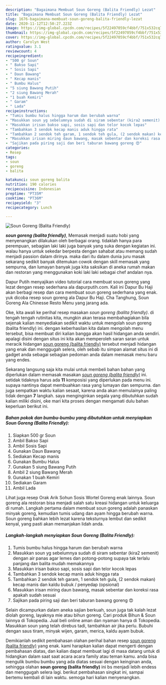 ```yaml
---
description: "Bagaimana Membuat Soun Goreng (Balita Friendly) Lezat"
title: "Bagaimana Membuat Soun Goreng (Balita Friendly) Lezat"
slug: 1676-bagaimana-membuat-soun-goreng-balita-friendly-lezat
date: 2020-11-12T12:50:27.223Z
image: https://img-global.cpcdn.com/recipes/5f22497059cf4bbf/751x532cq70/soun-goreng-balita-friendly-foto-resep-utama.jpg
thumbnail: https://img-global.cpcdn.com/recipes/5f22497059cf4bbf/751x532cq70/soun-goreng-balita-friendly-foto-resep-utama.jpg
cover: https://img-global.cpcdn.com/recipes/5f22497059cf4bbf/751x532cq70/soun-goreng-balita-friendly-foto-resep-utama.jpg
author: Carolyn West
ratingvalue: 3.1
reviewcount: 4
recipeingredient:
- "500 gr Soun"
- " Bakso Sapi"
- " Sosis Sapi"
- " Daun Bawang"
- " Kecap manis"
- " Bumbu Halus"
- "5 siung Bawang Putih"
- "2 siung Bawang Merah"
- "1 buah Kemiri"
- " Garam"
- " Lada"
recipeinstructions:
- "Tumis bumbu halus hingga harum dan berubah warna"
- "Masukkan soun yg sebelumnya sudah di siram sebentar (kira2 semenit) dengan air panas agar lemes dan potong-potong supaya tak terlalu panjang dan balita mudah memakannya"
- "Masukkan irisan bakso sapi, sosis sapi dan telor kocok lepas"
- "Tambahkan 3 sendok kecap manis aduk hingga rata"
- "Tambahkan 2 sendok teh garam, 1 sendok teh gula, (2 sendok makan) kecap manis dan kaldu bubuk / penyedap (opsional)"
- "Masukkan irisan miring daun bawang, masak sebentar dan koreksi rasa apakah sudah sesuai"
- "Sajikan pada piring saji dan beri taburan bawang goreng 😍"
categories:
- Resep
tags:
- soun
- goreng
- balita

katakunci: soun goreng balita 
nutrition: 190 calories
recipecuisine: Indonesian
preptime: "PT35M"
cooktime: "PT36M"
recipeyield: "3"
recipecategory: Lunch

---
```



![Soun Goreng (Balita Friendly)](https://img-global.cpcdn.com/recipes/5f22497059cf4bbf/751x532cq70/soun-goreng-balita-friendly-foto-resep-utama.jpg)

<b><i>soun goreng (balita friendly)</i></b>, Memasak menjadi suatu hobi yang menyenangkan dilakukan oleh berbagai orang. tidaklah hanya para perempuan, sebagian laki laki juga banyak yang suka dengan kegiatan ini. walau hanya untuk sekedar berpesta dengan sahabat atau memang sudah menjadi passion dalam dirinya. maka dari itu dalam dunia juru masak sekarang sedikit banyak ditemukan cowok dengan skill memasak yang sempurna, dan lumayan banyak juga kita saksikan di aneka rumah makan dan restoran yang menggunakan koki laki laki sebagai chef andalan nya.

Dapur Putih menyajikan video tutorial cara membuat soun goreng yang lezat dengan resep sederhana ala dapurputih.com. Kali ini Dapur Bu Haji akan berbagi resep dan cara membuat soun goreng sederhana yang enak. yuk dicoba resep soun goreng ala Dapur Bu Haji. Cha Tanghung, Soun Goreng Ala Chinesse Resto Menu yang jarang ada.

Oke, kita awali ke perihal resep masakan <i>soun goreng (balita friendly)</i>. di tengah tengah rutinitas kita, mungkin akan terasa membahagiakan bila sejenak kalian menyediakan sedikit waktu untuk mengolah soun goreng (balita friendly) ini. dengan keberhasilan kita dalam mengolah menu tersebut, bisa membuat diri kalian bangga akan hasil hidangan anda sendiri. apalagi disini dengan situs ini kita akan memperoleh saran saran untuk meracik hidangan <u>soun goreng (balita friendly)</u> tersebut menjadi hidangan yang enak dan menggugah selera, oleh sebab itu simpan alamat situs ini di gadget anda sebagai sebagian pedoman anda dalam memasak menu baru yang endes.


Sekarang langsung saja kita mulai untuk membeli bahan bahan yang diperlukan dalam memasak masakan <u><i>soun goreng (balita friendly)</i></u> ini. setidak tidaknya harus ada <b>11</b> komposisi yang diperlukan pada menu ini. supaya nantinya dapat membuahkan rasa yang lumayan dan sempurna. dan juga sempatkan waktu kalian sesaat, karena anda akan memulainya paling tidak dengan <b>7</b> langkah. saya menginginkan segala yang dibutuhkan sudah kalian miliki disini, oke mari kita proses dengan mengamati dulu bahan keperluan berikut ini.

<!--inarticleads1-->

##### Bahan pokok dan bumbu-bumbu yang dibutuhkan untuk menyiapkan Soun Goreng (Balita Friendly):

1. Siapkan 500 gr Soun
1. Ambil  Bakso Sapi
1. Ambil  Sosis Sapi
1. Gunakan  Daun Bawang
1. Sediakan  Kecap manis
1. Gunakan  Bumbu Halus
1. Gunakan 5 siung Bawang Putih
1. Ambil 2 siung Bawang Merah
1. Gunakan 1 buah Kemiri
1. Sediakan  Garam
1. Ambil  Lada


Lihat juga resep Orak Arik Sohun Sosis Wortel Goreng enak lainnya. Soun goreng ala restoran bisa menjadi salah satu kreasi hidangan untuk keluarga di rumah. Langkah pertama dalam membuat soun goreng adalah panaskan minyak goreng, kemudian tumis udang dan ayam hingga berubah warna. Soun goreng bahkan lebih lezat karena teksturnya lembut dan sedikit kenyal, yang pasti akan memanjakan lidah anda. 

<!--inarticleads2-->

##### Langkah-langkah menyiapkan Soun Goreng (Balita Friendly):

1. Tumis bumbu halus hingga harum dan berubah warna
1. Masukkan soun yg sebelumnya sudah di siram sebentar (kira2 semenit) dengan air panas agar lemes dan potong-potong supaya tak terlalu panjang dan balita mudah memakannya
1. Masukkan irisan bakso sapi, sosis sapi dan telor kocok lepas
1. Tambahkan 3 sendok kecap manis aduk hingga rata
1. Tambahkan 2 sendok teh garam, 1 sendok teh gula, (2 sendok makan) kecap manis dan kaldu bubuk / penyedap (opsional)
1. Masukkan irisan miring daun bawang, masak sebentar dan koreksi rasa apakah sudah sesuai
1. Sajikan pada piring saji dan beri taburan bawang goreng 😍


Selain dicampurkan dalam aneka sajian berkuah, soun juga tak kalah lezat diolah goreng, layaknya mie atau bihun goreng. Cari produk Bihun &amp; Soun lainnya di Tokopedia. Jual beli online aman dan nyaman hanya di Tokopedia. Masukkan soun yang telah direbus tadi, tambahkan air jika perlu. Bubuhi dengan saus tiram, minyak wijen, garam, merica, kaldu ayam bubuk. 

Demikianlah sedikit pembahasan olahan perihal bahan resep <u>soun goreng (balita friendly)</u> yang enak. kami harapkan kalian dapat mengerti dengan pembahasan diatas, dan kalian dapat membuat lagi di masa datang untuk di hidangkan dalam saat saat acara acara family atau teman kamu. anda bisa mengulik bumbu bumbu yang ada diatas sesuai dengan keinginan anda, sehingga olahan <b>soun goreng (balita friendly)</b> ini bs menjadi lebih endess dan menggugah selera lagi. berikut pembahasan singkat ini, sampai bertemu kembali di lain waktu. semoga hari kalian menyenangkan.
